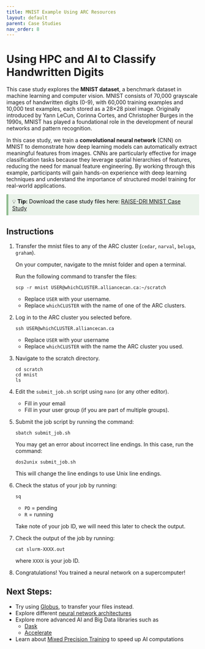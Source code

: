 ```yaml
---
title: MNIST Example Using ARC Resources 
layout: default 
parent: Case Studies
nav_order: 8
---
```


# Using HPC and AI to Classify Handwritten Digits 

This case study explores the **MNIST dataset**, a benchmark dataset in machine learning and computer vision. MNIST consists of 70,000 grayscale images of handwritten digits (0-9), with 60,000 training examples and 10,000 test examples, each stored as a 28×28 pixel image. Originally introduced by Yann LeCun, Corinna Cortes, and Christopher Burges in the 1990s, MNIST has played a foundational role in the development of neural networks and pattern recognition.

In this case study, we train a **convolutional neural network** (CNN) on MNIST to demonstrate how deep learning models can automatically extract meaningful features from images. CNNs are particularly effective for image classification tasks because they leverage spatial hierarchies of features, reducing the need for manual feature engineering. By working through this example, participants will gain hands-on experience with deep learning techniques and understand the importance of structured model training for real-world applications.

<div style="background-color: #eaf3ea; border-left: 5px solid #8FBC8F; padding: 10px; color: black;">
  💡 <strong>Tip:</strong> Download the case study files here:  
  <a href="https://github.com/kwade4/RAISE-DRI/tree/main/workshop_examples/mnist/mnist" target="_blank">
    RAISE-DRI MNIST Case Study 
  </a>
</div>

## Instructions

1. Transfer the mnist files to any of the ARC cluster (`cedar`, `narval`, `beluga`, `graham`).

    On your computer, navigate to the mnist folder and open a terminal.
    
    Run the following command to transfer the files:

    ```console 
    scp -r mnist USER@whichCLUSTER.alliancecan.ca:~/scratch
    ```  
    * Replace  `USER` with your username. 
    * Replace `whichCLUSTER` with the name of one of the ARC clusters. 


2. Log in to the ARC cluster you selected before.
    ```console
    ssh USER@whichCLUSTER.alliancecan.ca
    ```
    * Replace `USER` with your username
    * Replace `whichCLUSTER` with the name the ARC cluster you used.


3. Navigate to the scratch directory.
    ```console
    cd scratch
    cd mnist
    ls
    ```


4. Edit the `submit_job.sh` script using `nano` (or any other editor). 
    * Fill in your email
    * Fill in your user group (if you are part of multiple groups). 


5. Submit the job script by running the command:
    ```console 
    sbatch submit_job.sh
    ```

    You may get an error about incorrect line endings. In this case, run the command:
    ```console 
    dos2unix submit_job.sh
    ```

    This will change the line endings to use Unix line endings.

6. Check the status of your job by running:
    ```console 
    sq
    ``` 
    * `PD` = pending
    * `R` = running

    Take note of your job ID, we will need this later to check the output.

7. Check the output of the job by running:
    ```console
    cat slurm-XXXX.out
    ```
    where `XXXX` is your job ID.

8. Congratulations! You trained a neural network on a supercomputer!

## Next Steps:
* Try using [Globus](https://docs.alliancecan.ca/wiki/Globus), to transfer your files instead. 
* Explore different [neural network architectures](https://pytorch.org/tutorials/beginner/basics/buildmodel_tutorial.html) 
* Explore more advanced AI and Big Data libraries such as
    * [Dask](https://docs.dask.org/en/stable/10-minutes-to-dask.html)
    * [Accelerate](https://huggingface.co/docs/accelerate/index)
* Learn about [Mixed Precision Training](https://pytorch.org/docs/stable/notes/amp_examples.html) to speed up AI computations 


